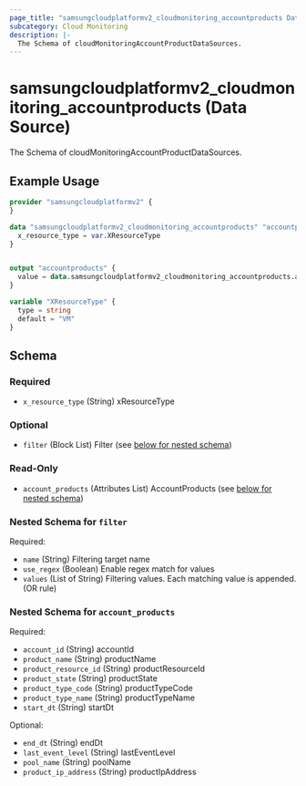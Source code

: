 ```yaml
---
page_title: "samsungcloudplatformv2_cloudmonitoring_accountproducts Data Source - samsungcloudplatformv2"
subcategory: Cloud Monitoring
description: |-
  The Schema of cloudMonitoringAccountProductDataSources.
---
```


# samsungcloudplatformv2_cloudmonitoring_accountproducts (Data Source)

The Schema of cloudMonitoringAccountProductDataSources.

## Example Usage

```terraform
provider "samsungcloudplatformv2" {
}

data "samsungcloudplatformv2_cloudmonitoring_accountproducts" "accountproducts" {
  x_resource_type = var.XResourceType
}


output "accountproducts" {
  value = data.samsungcloudplatformv2_cloudmonitoring_accountproducts.accountproducts
}

variable "XResourceType" {
  type = string
  default = "VM"
}
```

<!-- schema generated by tfplugindocs -->
## Schema

### Required

- `x_resource_type` (String) xResourceType

### Optional

- `filter` (Block List) Filter (see [below for nested schema](#nestedblock--filter))

### Read-Only

- `account_products` (Attributes List) AccountProducts (see [below for nested schema](#nestedatt--account_products))

<a id="nestedblock--filter"></a>
### Nested Schema for `filter`

Required:

- `name` (String) Filtering target name
- `use_regex` (Boolean) Enable regex match for values
- `values` (List of String) Filtering values. Each matching value is appended. (OR rule)


<a id="nestedatt--account_products"></a>
### Nested Schema for `account_products`

Required:

- `account_id` (String) accountId
- `product_name` (String) productName
- `product_resource_id` (String) productResourceId
- `product_state` (String) productState
- `product_type_code` (String) productTypeCode
- `product_type_name` (String) productTypeName
- `start_dt` (String) startDt

Optional:

- `end_dt` (String) endDt
- `last_event_level` (String) lastEventLevel
- `pool_name` (String) poolName
- `product_ip_address` (String) productIpAddress